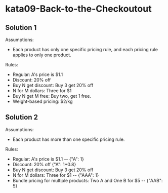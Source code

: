 # kata09-Back-to-the-Checkoutout

## Solution 1

Assumptions:
+ Each product has only one specific pricing rule, and each pricing rule applies to only one product.

Rules: 
+ Regular: A's price is $1.1
+ Discount: 20% off
+ Buy N get discount: Buy 3 get 20% off
+ N for M dollars: Three for $1
+ Buy N get M free: Buy two, get 1 free.
+ Weight-based pricing: $2/kg

## Solution 2
Assumptions:
+ Each product has more than one specific pricing rule.

Rules:
+ Regular: A's price is $1.1 -- {"A": 1}
+ Discount: 20% off {"A": 1*0.8}
+ Buy N get discount: Buy 3 get 20% off
+ N for M dollars: Three for $1 -- {"AAA": 1}
+ Bundle pricing for multiple products: Two A and One B for $5 -- {"AAB": 5}